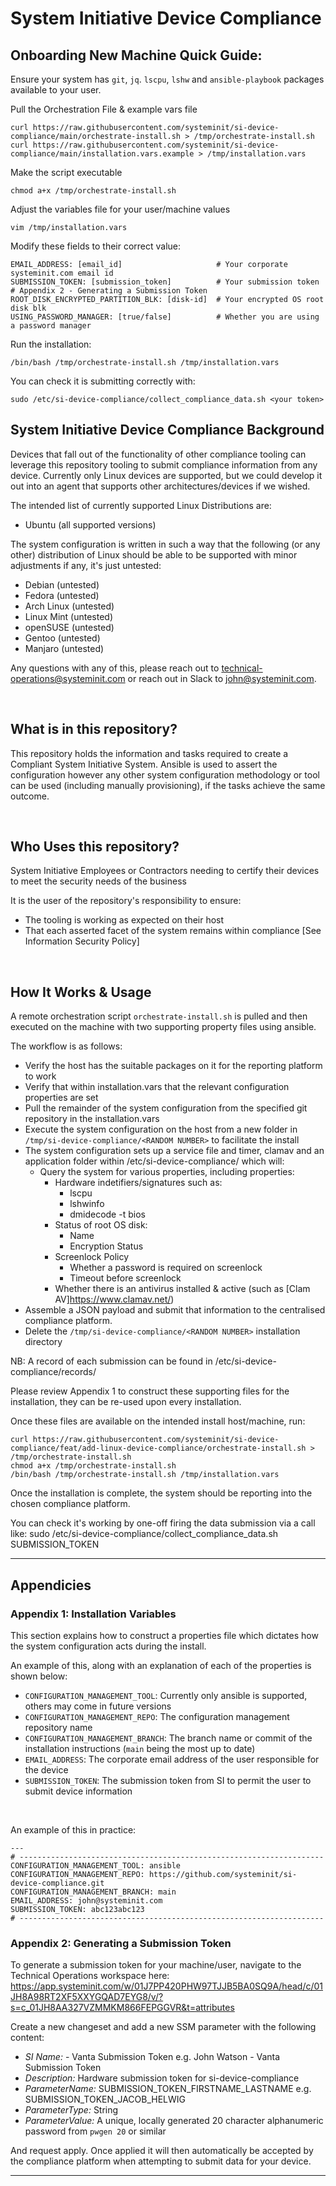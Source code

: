 # System Initiative Device Compliance
## Onboarding New Machine Quick Guide:

Ensure your system has `git`, `jq`. `lscpu`, `lshw` and `ansible-playbook` packages available to your user.

Pull the Orchestration File & example vars file
```
curl https://raw.githubusercontent.com/systeminit/si-device-compliance/main/orchestrate-install.sh > /tmp/orchestrate-install.sh
curl https://raw.githubusercontent.com/systeminit/si-device-compliance/main/installation.vars.example > /tmp/installation.vars
```

Make the script executable
```
chmod a+x /tmp/orchestrate-install.sh 
```

Adjust the variables file for your user/machine values
```
vim /tmp/installation.vars
```
Modify these fields to their correct value:
```
EMAIL_ADDRESS: [email_id]                     # Your corporate systeminit.com email id
SUBMISSION_TOKEN: [submission_token]          # Your submission token # Appendix 2 - Generating a Submission Token
ROOT_DISK_ENCRYPTED_PARTITION_BLK: [disk-id]  # Your encrypted OS root disk blk
USING_PASSWORD_MANAGER: [true/false]          # Whether you are using a password manager
```

Run the installation:
```
/bin/bash /tmp/orchestrate-install.sh /tmp/installation.vars
```

You can check it is submitting correctly with:
```
sudo /etc/si-device-compliance/collect_compliance_data.sh <your token>
```

## System Initiative Device Compliance Background

Devices that fall out of the functionality of other compliance tooling can leverage this repository tooling to submit compliance information from any device. Currently only Linux devices are supported, but we could develop it out into an agent that supports other architectures/devices if we wished.

The intended list of currently supported Linux Distributions are:
* Ubuntu (all supported versions)

The system configuration is written in such a way that the following (or any other) distribution of Linux should be able to be supported with minor adjustments if any, it's just untested:
* Debian (untested)
* Fedora (untested)
* Arch Linux (untested)
* Linux Mint (untested)
* openSUSE (untested)
* Gentoo (untested)
* Manjaro (untested)

Any questions with any of this, please reach out to [technical-operations@systeminit.com](mailto:technical-operations@systeminit.com) or reach out in Slack to john@systeminit.com.

<br/>

## What is in this repository?

This repository holds the information and tasks required to create a Compliant System Initiative System. Ansible is used to assert the configuration however any other system configuration methodology or tool can be used (including manually provisioning), if the tasks achieve the same outcome.

<br/>

## Who Uses this repository?

System Initiative Employees or Contractors needing to certify their devices to meet the security needs of the business

It is the user of the repository's responsibility to ensure:
- The tooling is working as expected on their host
- That each asserted facet of the system remains within compliance [See Information Security Policy]

<br/>

## How It Works & Usage
A remote orchestration script `orchestrate-install.sh` is pulled and then executed on the machine with two supporting property files using ansible. 

The workflow is as follows:
- Verify the host has the suitable packages on it for the reporting platform to work
- Verify that within installation.vars that the relevant configuration properties are set
- Pull the remainder of the system configuration from the specified git repository in the installation.vars
- Execute the system configuration on the host from a new folder in `/tmp/si-device-compliance/<RANDOM NUMBER>` to facilitate the install
- The system configuration sets up a service file and timer, clamav and an application folder within /etc/si-device-compliance/ which will:
  - Query the system for various properties, including properties:
    - Hardware indetifiers/signatures such as:
        - lscpu 
        - lshwinfo
        - dmidecode -t bios
    - Status of root OS disk:
        - Name
        - Encryption Status
    - Screenlock Policy
      - Whether a password is required on screenlock
      - Timeout before screenlock
    - Whether there is an antivirus installed & active (such as [Clam AV]https://www.clamav.net/)
- Assemble a JSON payload and submit that information to the centralised compliance platform. 
- Delete the `/tmp/si-device-compliance/<RANDOM NUMBER>` installation directory

NB: A record of each submission can be found in /etc/si-device-compliance/records/

Please review Appendix 1 to construct these supporting files for the installation, they can be re-used upon every installation.

Once these files are available on the intended install host/machine, run:
```
curl https://raw.githubusercontent.com/systeminit/si-device-compliance/feat/add-linux-device-compliance/orchestrate-install.sh > /tmp/orchestrate-install.sh
chmod a+x /tmp/orchestrate-install.sh
/bin/bash /tmp/orchestrate-install.sh /tmp/installation.vars
```

Once the installation is complete, the system should be reporting into the chosen compliance platform. 

You can check it's working by one-off firing the data submission via a call like:
sudo /etc/si-device-compliance/collect_compliance_data.sh SUBMISSION_TOKEN 

<hr/>

## Appendicies

### Appendix 1: Installation Variables
This section explains how to construct a properties file which dictates how the system configuration acts during the install.

An example of this, along with an explanation of each of the properties is shown below:

*  `CONFIGURATION_MANAGEMENT_TOOL`: Currently only ansible is supported, others may come in future versions
*  `CONFIGURATION_MANAGEMENT_REPO`: The configuration management repository name
*  `CONFIGURATION_MANAGEMENT_BRANCH`: The branch name or commit of the installation instructions (`main` being the most up to date)
*  `EMAIL_ADDRESS`: The corporate email address of the user responsible for the device
*  `SUBMISSION_TOKEN`: The submission token from SI to permit the user to submit device information

<br/>

An example of this in practice:
```
---
# --------------------------------------------------------------------
CONFIGURATION_MANAGEMENT_TOOL: ansible
CONFIGURATION_MANAGEMENT_REPO: https://github.com/systeminit/si-device-compliance.git
CONFIGURATION_MANAGEMENT_BRANCH: main
EMAIL_ADDRESS: john@systeminit.com
SUBMISSION_TOKEN: abc123abc123
# --------------------------------------------------------------------
```

### Appendix 2: Generating a Submission Token
To generate a submission token for your machine/user, navigate to the Technical Operations workspace here:
https://app.systeminit.com/w/01J7PP420PHW97TJJB5BA0SQ9A/head/c/01JH8A98RT2XF5XXYGQAD7EYG8/v/?s=c_01JH8AA327VZMMKM866FEPGGVR&t=attributes

Create a new changeset and add a new SSM parameter with the following content:
* *SI Name:* <firstname> <lastname> - Vanta Submission Token e.g. John Watson - Vanta Submission Token
* *Description:* Hardware submission token for si-device-compliance
* *ParameterName:* SUBMISSION_TOKEN_FIRSTNAME_LASTNAME e.g. SUBMISSION_TOKEN_JACOB_HELWIG
* *ParameterType:* String
* *ParameterValue:* A unique, locally generated 20 character alphanumeric password from `pwgen 20` or similar

And request apply. Once applied it will then automatically be accepted by the compliance platform when attempting to submit data for your device.

<hr/>
